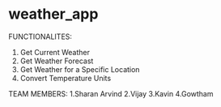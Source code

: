 # weather_app

 FUNCTIONALITES:
1. Get Current Weather
2. Get Weather Forecast
3. Get Weather for a Specific Location
4. Convert Temperature Units

 TEAM MEMBERS:
1.Sharan Arvind
2.Vijay
3.Kavin
4.Gowtham
